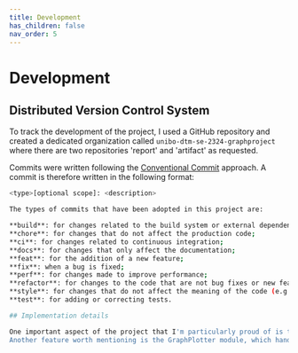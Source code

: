 ```yaml
---
title: Development
has_children: false
nav_order: 5
---
```


# Development

## Distributed Version Control System

To track the development of the project, I used a GitHub repository and created a dedicated organization called `unibo-dtm-se-2324-graphproject` where there are two repositories 'report' and 'artifact' as requested.

Commits were written following the [Conventional Commit](https://www.conventionalcommits.org/en/v1.0.0/) approach. A commit is therefore written in the following format:

```bash
<type>[optional scope]: <description>

The types of commits that have been adopted in this project are:

**build**: for changes related to the build system or external dependencies;
**chore**: for changes that do not affect the production code;
**ci**: for changes related to continuous integration;
**docs**: for changes that only affect the documentation;
**feat**: for the addition of a new feature;
**fix**: when a bug is fixed;
**perf**: for changes made to improve performance;
**refactor**: for changes to the code that are not bug fixes or new features (e.g., moving a method from one class to another);
**style**: for changes that do not affect the meaning of the code (e.g., removing white spaces, formatting);
**test**: for adding or correcting tests.

## Implementation details

One important aspect of the project that I'm particularly proud of is the TutorRecommendation class, which efficiently filters tutors based on user preferences like age, mode of tutoring (remote or in-person), and location. This class significantly improved the response time of the recommendation engine.
Another feature worth mentioning is the GraphPlotter module, which handles user input for mathematical equations and dynamically generates the corresponding graph. It provides users with an intuitive interface for visualizing equations and supports different types of graphs with minimal input.

